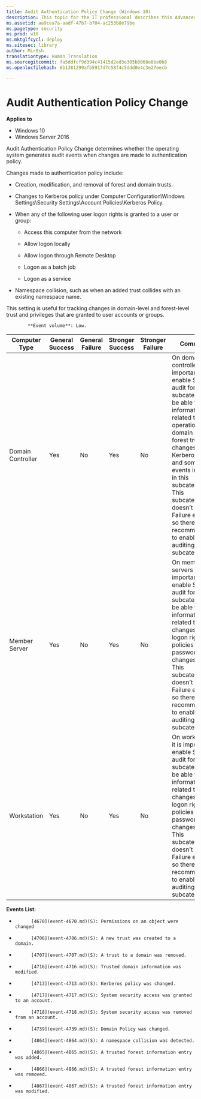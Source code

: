 ```yaml
---
title: Audit Authentication Policy Change (Windows 10)
description: This topic for the IT professional describes this Advanced Security Audit policy setting, Audit Authentication Policy Change, which determines whether the operating system generates audit events when changes are made to authentication policy.
ms.assetid: aa9cea7a-aadf-47b7-b704-ac253b8e79be
ms.pagetype: security
ms.prod: w10
ms.mktglfcycl: deploy
ms.sitesec: library
author: Mir0sh
translationtype: Human Translation
ms.sourcegitcommit: fa5ddfcf9d394c41415d2ed3e305b8068e8be0b8
ms.openlocfilehash: 6b1381299afb5917d7c58f4c5ddd0e4c3e27eecb

---
```


# Audit Authentication Policy Change

**Applies to**
-   Windows 10
-   Windows Server 2016


Audit Authentication Policy Change determines whether the operating system generates audit events when changes are made to authentication policy.

Changes made to authentication policy include:

-   Creation, modification, and removal of forest and domain trusts.

-   Changes to Kerberos policy under Computer Configuration\\Windows Settings\\Security Settings\\Account Policies\\Kerberos Policy.

-   When any of the following user logon rights is granted to a user or group:

    -   Access this computer from the network

    -   Allow logon locally

    -   Allow logon through Remote Desktop

    -   Logon as a batch job

    -   Logon as a service

-   Namespace collision, such as when an added trust collides with an existing namespace name.

This setting is useful for tracking changes in domain-level and forest-level trust and privileges that are granted to user accounts or groups.


            **Event volume**: Low.

| Computer Type     | General Success | General Failure | Stronger Success | Stronger Failure | Comments                                                                                                                                                                                                                                                                                                                                                                                    |
|-------------------|-----------------|-----------------|------------------|------------------|---------------------------------------------------------------------------------------------------------------------------------------------------------------------------------------------------------------------------------------------------------------------------------------------------------------------------------------------------------------------------------------------|
| Domain Controller | Yes             | No              | Yes              | No               | On domain controllers, it is important to enable Success audit for this subcategory to be able to get information related to operations with domain and forest trusts, changes in Kerberos policy and some other events included in this subcategory.<br>This subcategory doesn’t have Failure events, so there is no recommendation to enable Failure auditing for this subcategory. |
| Member Server     | Yes             | No              | Yes              | No               | On member servers it is important to enable Success audit for this subcategory to be able to get information related to changes in user logon rights policies and password policy changes.<br>This subcategory doesn’t have Failure events, so there is no recommendation to enable Failure auditing for this subcategory.                                                            |
| Workstation       | Yes             | No              | Yes              | No               | On workstations it is important to enable Success audit for this subcategory to be able to get information related to changes in user logon rights policies and password policy changes.<br>This subcategory doesn’t have Failure events, so there is no recommendation to enable Failure auditing for this subcategory.                                                              |

**Events List:**

-   
            [4670](event-4670.md)(S): Permissions on an object were changed

-   
            [4706](event-4706.md)(S): A new trust was created to a domain.

-   
            [4707](event-4707.md)(S): A trust to a domain was removed.

-   
            [4716](event-4716.md)(S): Trusted domain information was modified.

-   
            [4713](event-4713.md)(S): Kerberos policy was changed.

-   
            [4717](event-4717.md)(S): System security access was granted to an account.

-   
            [4718](event-4718.md)(S): System security access was removed from an account.

-   
            [4739](event-4739.md)(S): Domain Policy was changed.

-   
            [4864](event-4864.md)(S): A namespace collision was detected.

-   
            [4865](event-4865.md)(S): A trusted forest information entry was added.

-   
            [4866](event-4866.md)(S): A trusted forest information entry was removed.

-   
            [4867](event-4867.md)(S): A trusted forest information entry was modified.




<!--HONumber=Jun16_HO4-->


